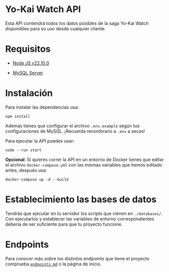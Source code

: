 
# Yo-Kai Watch API

Esta API contendrá todos los datos posibles de la saga Yo-Kai Watch disponibles para su uso desde cualquier cliente.

# Requisitos

- [Node JS v22.10.0](https://nodejs.org/en)

- [MySQL Server](https://dev.mysql.com/downloads/mysql/)

# Instalación

Para instalar las dependencias usa:

	npm install

Además tienes que configurar el archivo `.env.example` según tus configuraciones de MySQL. ¡Recuerda renombrarlo a `.env` a secas!

Para ejecutar la API puedes usar:

	node --run start

**Opcional**: Si quieres correr la API en un entorno de Docker tienes que editar el archivo `docker-compose.yml` con las mismas variables que hemos editado antes, después usa:

	docker-compose up -d --build

# Establecimiento las bases de datos

Tendrás que ejecutar en tu servidor los scripts que vienen en `./databases/`. Con ejecutarlos y establecer las variables de entorno correspondientes debería de ser suficiente para que tu proyecto funcione.

# Endpoints
Para conocer más sobre los distintos endpoints que tiene el proyecto comprueba [`endpoints.md`](https://github.com/DGamers-64/yokai-watch-api/endpoints.md) o la página de inicio.
